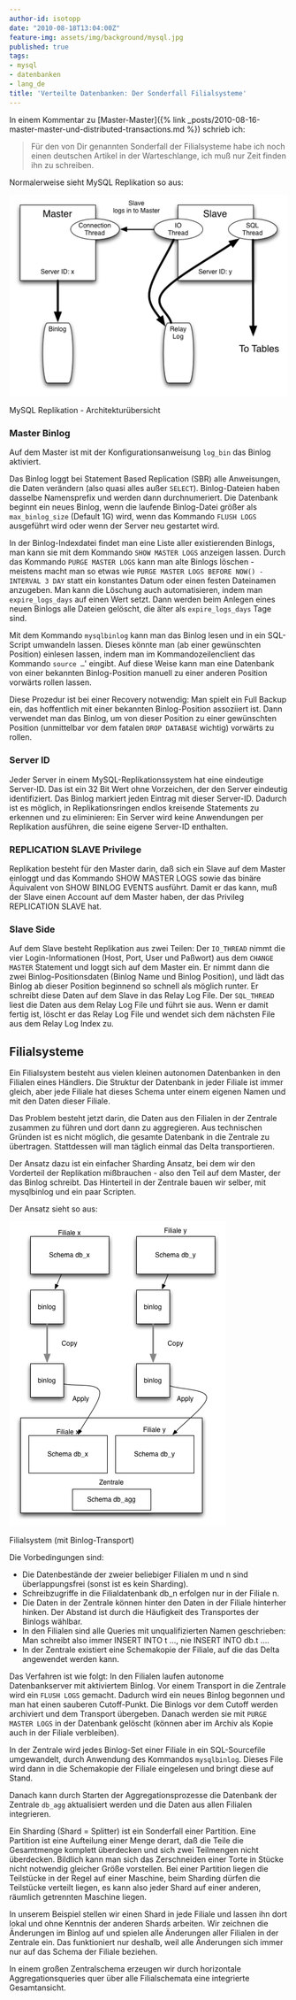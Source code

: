 ```yaml
---
author-id: isotopp
date: "2010-08-18T13:04:00Z"
feature-img: assets/img/background/mysql.jpg
published: true
tags:
- mysql
- datenbanken
- lang_de
title: 'Verteilte Datenbanken: Der Sonderfall Filialsysteme'
---
```

In einem Kommentar zu [Master-Master]({% link _posts/2010-08-16-master-master-und-distributed-transactions.md %}) schrieb
ich:

> Für den von Dir genannten Sonderfall der Filialsysteme habe ich noch einen
> deutschen Artikel in der Warteschlange, ich muß nur Zeit finden ihn zu
> schreiben.

Normalerweise sieht MySQL Replikation so aus: 

![](/uploads/replication.png)

MySQL Replikation - Architekturübersicht

### Master Binlog

Auf dem Master ist mit der Konfigurationsanweisung `log_bin` das Binlog
aktiviert.

Das Binlog loggt bei Statement Based Replication (SBR) alle Anweisungen, die
Daten verändern (also quasi alles außer `SELECT`). Binlog-Dateien haben
dasselbe Namensprefix und werden dann durchnumeriert. Die Datenbank beginnt
ein neues Binlog, wenn die laufende Binlog-Datei größer als
`max_binlog_size` (Default 1G) wird, wenn das Kommando `FLUSH LOGS`
ausgeführt wird oder wenn der Server neu gestartet wird.

In der Binlog-Indexdatei findet man eine Liste aller existierenden Binlogs,
man kann sie mit dem Kommando `SHOW MASTER LOGS` anzeigen lassen. Durch das
Kommando `PURGE MASTER LOGS` kann man alte Binlogs löschen - meistens macht
man so etwas wie `PURGE MASTER LOGS BEFORE NOW() - INTERVAL 3 DAY` statt ein
konstantes Datum oder einen festen Dateinamen anzugeben. Man kann die
Löschung auch automatisieren, indem man `expire_logs_days` auf einen Wert
setzt. Dann werden beim Anlegen eines neuen Binlogs alle Dateien gelöscht,
die älter als `expire_logs_days` Tage sind.

Mit dem Kommando `mysqlbinlog` kann man das Binlog lesen und in ein SQL-Script
umwandeln lassen. Dieses könnte man (ab einer gewünschten Position) einlesen
lassen, indem man im Kommandozeilenclient das Kommando `source …`' eingibt.
Auf diese Weise kann man eine Datenbank von einer bekannten Binlog-Position
manuell zu einer anderen Position vorwärts rollen lassen.

Diese Prozedur ist bei einer Recovery notwendig: Man spielt ein Full Backup
ein, das hoffentlich mit einer bekannten Binlog-Position assoziiert ist.
Dann verwendet man das Binlog, um von dieser Position zu einer gewünschten
Position (unmittelbar vor dem fatalen `DROP DATABASE` wichtig) vorwärts zu
rollen.

### Server ID

Jeder Server in einem MySQL-Replikationssystem hat eine eindeutige
Server-ID. Das ist ein 32 Bit Wert ohne Vorzeichen, der den Server eindeutig
identifiziert. Das Binlog markiert jeden Eintrag mit dieser Server-ID.
Dadurch ist es möglich, in Replikationsringen endlos kreisende Statements zu
erkennen und zu eliminieren: Ein Server wird keine Anwendungen per
Replikation ausführen, die seine eigene Server-ID enthalten.

### REPLICATION SLAVE Privilege

Replikation besteht für den Master darin, daß sich ein Slave auf dem Master
einloggt und das Kommando SHOW MASTER LOGS sowie das binäre Äquivalent von
SHOW BINLOG EVENTS ausführt. Damit er das kann, muß der Slave einen Account
auf dem Master haben, der das Privileg REPLICATION SLAVE hat.

### Slave Side

Auf dem Slave besteht Replikation aus zwei Teilen: Der `IO_THREAD` nimmt die
vier Login-Informationen (Host, Port, User und Paßwort) aus dem `CHANGE
MASTER` Statement und loggt sich auf dem Master ein. Er nimmt dann die zwei
Binlog-Positionsdaten (Binlog Name und Binlog Position), und lädt das Binlog
ab dieser Position beginnend so schnell als möglich runter. Er schreibt
diese Daten auf dem Slave in das Relay Log File. Der `SQL_THREAD` liest die
Daten aus dem Relay Log File und führt sie aus. Wenn er damit fertig ist,
löscht er das Relay Log File und wendet sich dem nächsten File aus dem Relay
Log Index zu.

## Filialsysteme

Ein Filialsystem besteht aus vielen kleinen autonomen Datenbanken in den
Filialen eines Händlers. Die Struktur der Datenbank in jeder Filiale ist
immer gleich, aber jede Filiale hat dieses Schema unter einem eigenen Namen
und mit den Daten dieser Filiale.

Das Problem besteht jetzt darin, die Daten aus den Filialen in der Zentrale
zusammen zu führen und dort dann zu aggregieren. Aus technischen Gründen ist
es nicht möglich, die gesamte Datenbank in die Zentrale zu übertragen.
Stattdessen will man täglich einmal das Delta transportieren.

Der Ansatz dazu ist ein einfacher Sharding Ansatz, bei dem wir den
Vorderteil der Replikation mißbrauchen - also den Teil auf dem Master, der
das Binlog schreibt. Das Hinterteil in der Zentrale bauen wir selber, mit
mysqlbinlog und ein paar Scripten.

Der Ansatz sieht so aus:

![](/uploads/filialen.png)

Filialsystem (mit Binlog-Transport)

Die Vorbedingungen sind: 

- Die Datenbestände der zweier beliebiger Filialen m und n sind
überlappungsfrei (sonst ist es kein Sharding).
- Schreibzugriffe in die Filialdatenbank db_n erfolgen nur in der Filiale
n.
- Die Daten in der Zentrale können hinter den Daten in der Filiale hinterher
hinken. Der Abstand ist durch die Häufigkeit des Transportes der Binlogs
wählbar.
- In den Filialen sind alle Queries mit unqualifizierten Namen geschrieben:
Man schreibt also immer INSERT INTO t
..., nie INSERT INTO db.t ….
- In der Zentrale existiert eine Schemakopie der Filiale, auf die das Delta
angewendet werden kann.

Das Verfahren ist wie folgt: In den Filialen laufen autonome Datenbankserver
mit aktiviertem Binlog. Vor einem Transport in die Zentrale wird ein `FLUSH
LOGS` gemacht. Dadurch wird ein neues Binlog begonnen und man hat einen
sauberen Cutoff-Punkt. Die Binlogs vor dem Cutoff werden archiviert und dem
Transport übergeben. Danach werden sie mit `PURGE MASTER LOGS` in der
Datenbank gelöscht (können aber im Archiv als Kopie auch in der Filiale
verbleiben).

In der Zentrale wird jedes Binlog-Set einer Filiale in ein SQL-Sourcefile
umgewandelt, durch Anwendung des Kommandos `mysqlbinlog`. Dieses File wird
dann in die Schemakopie der Filiale eingelesen und bringt diese auf Stand.

Danach kann durch Starten der Aggregationsprozesse die Datenbank der
Zentrale `db_agg` aktualisiert werden und die Daten aus allen Filialen
integrieren.

Ein Sharding (Shard = Splitter) ist ein Sonderfall einer Partition. Eine
Partition ist eine Aufteilung einer Menge derart, daß die Teile die
Gesamtmenge komplett überdecken und sich zwei Teilmengen nicht überdecken.
Bildlich kann man sich das Zerschneiden einer Torte in Stücke nicht
notwendig gleicher Größe vorstellen. Bei einer Partition liegen die
Teilstücke in der Regel auf einer Maschine, beim Sharding dürfen die
Teilstücke verteilt liegen, es kann also jeder Shard auf einer anderen,
räumlich getrennten Maschine liegen.

In unserem Beispiel stellen wir einen Shard in jede Filiale und lassen ihn
dort lokal und ohne Kenntnis der anderen Shards arbeiten. Wir zeichnen die
Änderungen im Binlog auf und spielen alle Änderungen aller Filialen in der
Zentrale ein. Das funktioniert nur deshalb, weil alle Änderungen sich immer
nur auf das Schema der Filiale beziehen.

In einem großen Zentralschema erzeugen wir durch horizontale
Aggregationsqueries quer über alle Filialschemata eine integrierte
Gesamtansicht.
